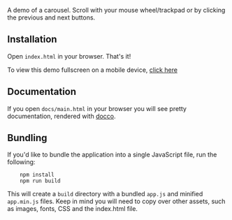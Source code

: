 A demo of a carousel. Scroll with your mouse wheel/trackpad or by clicking the previous and next buttons. 

## Installation

Open `index.html` in your browser. That's it!

To view this demo fullscreen on a mobile device, [click here](http://samsarajs.org/demos/Carousel/index.html)

## Documentation

If you open `docs/main.html` in your browser you will see pretty documentation, rendered with [docco](https://jashkenas.github.io/docco/).

## Bundling

If you'd like to bundle the application into a single JavaScript file, run the following:
 
```
	npm install
	npm run build
```

This will create a `build` directory with a bundled `app.js` and minified `app.min.js` files. Keep in mind
you will need to copy over other assets, such as images, fonts, CSS and the index.html file.

